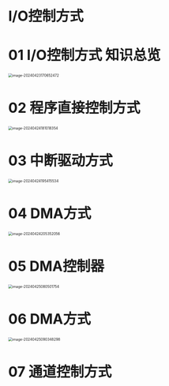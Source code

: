 # I/O控制方式



# 01 I/O控制方式 知识总览

<img src="https://cvp.oss-cn-shanghai.aliyuncs.com/picgo/202404231706744.png" alt="image-20240423170652472" style="zoom:50%;" />



# 02 程序直接控制方式

<img src="https://cvp.oss-cn-shanghai.aliyuncs.com/picgo/202404241810748.png" alt="image-20240424181018354" style="zoom:50%;" />



# 03 中断驱动方式

<img src="https://cvp.oss-cn-shanghai.aliyuncs.com/picgo/202404241954133.png" alt="image-20240424195415534" style="zoom:50%;" />



# 04 DMA方式

<img src="https://cvp.oss-cn-shanghai.aliyuncs.com/picgo/202404242053372.png" alt="image-20240424205352056" style="zoom:50%;" />



# 05 DMA控制器

<img src="https://cvp.oss-cn-shanghai.aliyuncs.com/picgo/202404250805929.png" alt="image-20240425080501754" style="zoom:50%;" />



# 06 DMA方式

<img src="https://cvp.oss-cn-shanghai.aliyuncs.com/picgo/202404250903725.png" alt="image-20240425090348298" style="zoom: 50%;" />



# 07 通道控制方式

